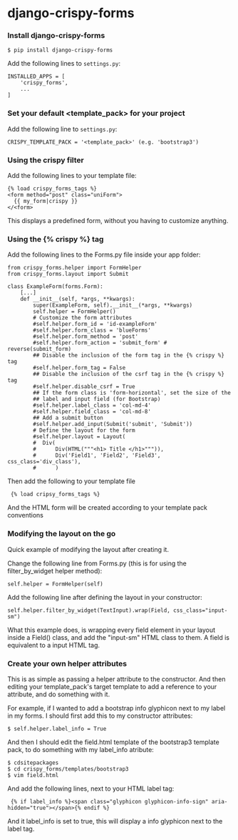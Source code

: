 django-crispy-forms
===================

### Install django-crispy-forms

    $ pip install django-crispy-forms

Add the following lines to `settings.py`:

    INSTALLED_APPS = [
        'crispy_forms',
        ...
    ]

### Set your default <template_pack> for your project

Add the following line to `settings.py`:

    CRISPY_TEMPLATE_PACK = '<template_pack>' (e.g. 'bootstrap3')

### Using the crispy filter

Add the following lines to your template file:

    {% load crispy_forms_tags %}
    <form method="post" class="uniForm">
      {{ my_form|crispy }}
    </<form>

This displays a predefined form, without you having to customize anything.

### Using the {% crispy %} tag

Add the following lines to the Forms.py file inside your app folder:

    from crispy_forms.helper import FormHelper
    from crispy_forms.layout import Submit

    class ExampleForm(forms.Form):
        [...]
        def __init__(self, *args, **kwargs):
            super(ExampleForm, self).__init__(*args, **kwargs)
            self.helper = FormHelper()
            # Customize the form attributes
            #self.helper.form_id = 'id-exampleForm'
            #self.helper.form_class = 'blueForms'
            #self.helper.form_method = 'post'
            #self.helper.form_action = 'submit_form' # reverse(submit_form)
            ## Disable the inclusion of the form tag in the {% crispy %} tag
            #self.helper.form_tag = False
            ## Disable the inclusion of the csrf tag in the {% crispy %} tag
            #self.helper.disable_csrf = True
            ## If the form class is 'form-horizontal', set the size of the
            ## label and input field (for Bootstrap)
            #self.helper.label_class = 'col-md-4'
            #self.helper.field_class = 'col-md-8'
            ## Add a submit button
            #self.helper.add_input(Submit('submit', 'Submit'))
            # Define the layout for the form
            #self.helper.layout = Layout(
            #  Div(
            #      Div(HTML("""<h1> Title </h1>""")),
            #      Div('Field1', 'Field2', 'Field3', css_class='div_class'),
            #      )

Then add the following to your template file

     {% load cripsy_forms_tags %}

And the HTML form will be created according to your template pack conventions

### Modifying the layout on the go

Quick example of modifying the layout after creating it.

Change the following line from Forms.py (this is for using the filter_by_widget helper method):

    self.helper = FormHelper(self)

Add the following line after defining the layout in your constructor:

    self.helper.filter_by_widget(TextInput).wrap(Field, css_class="input-sm")

What this example does, is wrapping every field element in your layout inside a Field() class, and add the "input-sm" HTML class to them. A field is equivalent to a input HTML tag.

### Create your own helper attributes

This is as simple as passing a helper attribute to the constructor. And then editing your template_pack's target template to add a reference to your attribute, and do something with it.

For example, if I wanted to add a bootstrap info glyphicon next to my label in my forms. I should first add this to my constructor attributes:

    $ self.helper.label_info = True

And then I should edit the field.html template of the bootstrap3 template pack, to do something with my label_info atribute:

    $ cdsitepackages
    $ cd crispy_forms/templates/bootstrap3
    $ vim field.html

And add the following lines, next to your HTML label tag:

     {% if label_info %}<span class="glyphicon glyphicon-info-sign" aria-hidden="true"></span>{% endif %}

And it label_info is set to true, this will display a info glyphicon next to the label tag.



